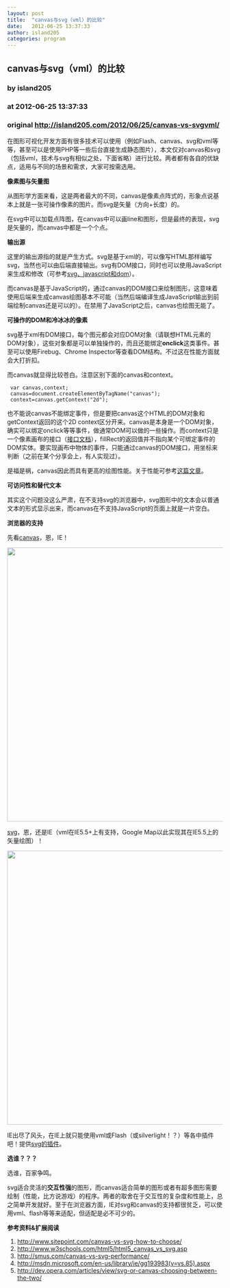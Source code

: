 ```yaml
---
layout: post
title:  "canvas与svg（vml）的比较"
date:   2012-06-25 13:37:33
author: island205
categories: program
---
```


## canvas与svg（vml）的比较
### by island205
### at 2012-06-25 13:37:33
### original <http://island205.com/2012/06/25/canvas-vs-svgvml/>

<p>在图形可视化开发方面有很多技术可以使用（例如Flash、canvas、svg和vml等等，甚至可以是使用PHP等一些后台直接生成静态图片），本文仅对canvas和svg（包括vml，技术与svg有相似之处，下面省略）进行比较。两者都有各自的优缺点，适用与不同的场景和需求，大家可按需选用。</p>
<p><strong>像素图与矢量图</strong></p>
<p>从图形学方面来看，这是两者最大的不同，canvas是像素点阵式的，形象点说基本上就是一张可操作像素的图片。而svg是矢量（方向+长度）的。</p>
<p>在svg中可以加载点阵图，在canvas中可以画line和图形，但是最终的表现，svg是矢量的，而canvas中都是一个个点。</p>
<p><strong>输出源</strong></p>
<p>这里的输出源指的就是产生方式。svg是基于xml的，可以像写HTML那样编写svg，当然也可以由后端直接输出。svg有DOM接口，同时也可以使用JavaScript来生成和修改（可参考<a href="http://www.i-programmer.info/programming/graphics-and-imaging/3254-svg-javascript-and-the-dom.html">svg、javascript和dom</a>）。</p>
<p>而canvas是基于JavaScript的，通过canvas的DOM接口来绘制图形，这意味着使用后端来生成canvas绘图基本不可能（当然后端编译生成JavaScript输出到前端绘制canvas还是可以的）。在禁用了JavaScript之后，canvas也绘图无能了。</p>
<p><strong>可操作的DOM和冷冰冰的像素</strong></p>
<p>svg基于xml有DOM接口，每个图元都会对应DOM对象（请联想HTML元素的DOM对象），这些对象都是可以单独操作的，而且还能绑定<strong>onclick</strong>这类事件。甚至可以使用Firebug、Chrome Inspector等查看DOM结构。不过这在性能方面就会大打折扣。</p>
<p>而canvas就显得比较苍白。注意区别下面的canvas和context。</p>
<pre><code> var canvas,context;
 canvas=document.createElementByTagName("canvas");
 context=canvas.getContext("2d"); </code></pre>
<p>也不能说canvas不能绑定事件，但是要把canvas这个HTML的DOM对象和getContext返回的这个2D context区分开来。canvas是本身是一个DOM对象，确实可以绑定onclick等等事件，做通常DOM可以做的一些操作。而context只是一个像素画布的接口（<a href="http://www.whatwg.org/specs/web-apps/current-work/multipage/the-canvas-element.html#2dcontext">接口文档</a>），fillRect的返回值并不指向某个可绑定事件的DOM实体。要实现画布中物体的事件，只能通过canvas的DOM接口，用坐标来判断（之前在某个分享会上，有人实现过）。</p>
<p>是福是祸，canvas因此而具有更高的绘图性能。关于性能可参考<a href="http://smus.com/canvas-vs-svg-performance/">这篇文章</a>。</p>
<p><strong>可访问性和替代文本</strong></p>
<p>其实这个问题没这么严肃，在不支持svg的浏览器中，svg图形中的文本会以普通文本的形式显示出来，而canvas在不支持JavaScript的页面上就是一片空白。</p>
<p><strong>浏览器的支持</strong></p>
<p>先看<a href="http://caniuse.com/#search=canvas">canvas</a>，恩，IE！</p>
<p><img title="canvas" src="http://pic.yupoo.com/island205/C4bZwd7K/CDXkl.png" alt="" width="640" height="auto"></p>
<p><a href="http://caniuse.com/#search=svg">svg</a>，恩，还是IE（vml在IE5.5+上有支持，Google Map以此实现其在IE5.5上的矢量绘图）！</p>
<p><img title="svg" src="http://pic.yupoo.com/island205/C4bZvZjF/juSf5.png" alt="" width="640" height="auto"></p>
<p>IE出尽了风头，在IE上就只能使用vml或Flash（或silverlight！？）等各中插件吧！提供<a href="http://www.w3.org/Graphics/SVG/IG/wiki/SVG_Plugin_for_IE">svg的插件</a>。</p>
<p><strong>选谁？？？</strong></p>
<p>选谁，百家争鸣。</p>
<p>svg适合灵活的<strong>交互性强</strong>的图形，而canvas适合简单的图形或者有超多图形需要绘制（性能，比方说游戏）的程序。两者的取舍在于交互性的复杂度和性能上，总之简单开发就好。至于在浏览器方面，IE对svg和canvas的支持都很贫乏，可以使用vml、flash等等来适配，但适配是必不可少的。</p>
<p><strong>参考资料&amp;扩展阅读</strong></p>
<ol>
<li><a href="http://www.sitepoint.com/canvas-vs-svg-how-to-choose/">http://www.sitepoint.com/canvas-vs-svg-how-to-choose/</a></li>
<li><a href="http://www.w3schools.com/html5/html5_canvas_vs_svg.asp">http://www.w3schools.com/html5/html5_canvas_vs_svg.asp</a></li>
<li><a href="http://smus.com/canvas-vs-svg-performance/">http://smus.com/canvas-vs-svg-performance/</a></li>
<li><a href="http://msdn.microsoft.com/en-us/library/ie/gg193983(v=vs.85).aspx">http://msdn.microsoft.com/en-us/library/ie/gg193983(v=vs.85).aspx</a></li>
<li><a href="http://dev.opera.com/articles/view/svg-or-canvas-choosing-between-the-two/">http://dev.opera.com/articles/view/svg-or-canvas-choosing-between-the-two/</a></li>
</ol>
<p> </p>